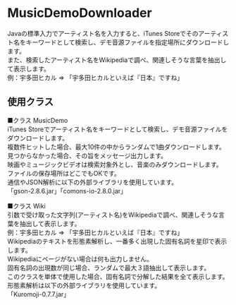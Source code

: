 # MusicDemoDownloader
Javaの標準入力でアーティスト名を入力すると、iTunes Storeでそのアーティスト名をキーワードとして検索し、デモ音源ファイルを指定場所にダウンロードします。<br>
また、検索したアーティスト名をWikipediaで調べ、関連しそうな言葉を抽出して表示します。<br>
例：宇多田ヒカル => 「宇多田ヒカルといえば『日本』ですね」<br>

## 使用クラス
■クラス MusicDemo<br>
iTunes Storeでアーティスト名をキーワードとして検索し、デモ音源ファイルをダウンロードします。<br>
 複数件ヒットした場合、最大10件の中からランダムで1曲ダウンロードします。<br>
 見つからなかった場合、その旨をメッセージ出力します。<br>
 映画やミュージックビデオは検索対象外とし、音楽のみダウンロードします。<br>
 ファイルの保存場所はどこでもOKです。<br>
 通信やJSON解析に以下の外部ライブラリを使用しています。<br>
 「gson-2.8.6.jar」「comons-io-2.8.0.jar」<br>

■クラス Wiki<br>
引数で受け取った文字列(アーティスト名)をWikipediaで調べ、関連しそうな言葉を抽出して表示します。<br>
  例：宇多田ヒカル => 「宇多田ヒカルといえば『日本』ですね」<br>
  Wikipediaのテキストを形態素解析し、一番多く出現した固有名詞を星印で表示します。<br>
  Wikipediaにページがない場合は何も出力しません。<br>
  固有名詞の出現数が同じ場合、ランダムで最大３語抽出して表示します。<br>
  このクラスを単体で使用した場合、固有名詞で分解した結果を全て表示します。<br>
  形態素解析は以下の外部ライブラリを使用しています。<br>
  「Kuromoji-0.7.7.jar」<br>
  
